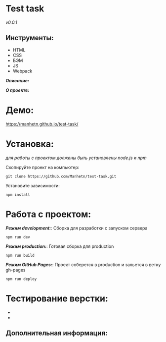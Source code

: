 # Test task

_v0.0.1_

## Инструменты:
- HTML
- CSS
- БЭМ
- JS
- Webpack

**_Описание:_**

**_О проекте:_**

# Демо:

https://manhetn.github.io/test-task/


# Установка:
_для работы с проектом должены быть установлены node.js и npm_

Скопируйте проект на компьютер:

```
git clone https://github.com/Manhetn/test-task.git
```

Установите зависимости:

```
npm install
```

# Работа с проектом:

**_Режим development:_**: Сборка для разработки с запуском сервера

```
npm run dev
```

**_Режим production:_**:  Готовая сборка для production

```
npm run build
```

**_Режим GitHub Pages:_**:  Проект соберется в production и зальется в ветку gh-pages

```
npm run deploy
```

# Тестирование верстки:
  -
  -

## Дополнительная информация:

